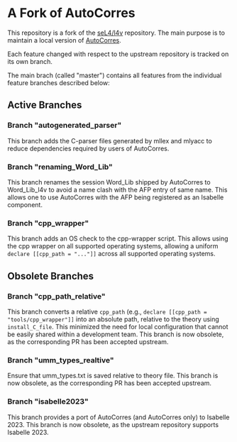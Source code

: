 # A Fork of AutoCorres

This repository is a fork of the [seL4/l4v](https://github.com/seL4/l4v)
repository. The main purpose is to maintain a local version of
[AutoCorres](https://trustworthy.systems/projects/TS/autocorres/).

Each feature changed with respect to the upstream repository is tracked on its
own branch.


The main brach (called "master") contains all features from the individual
feature branches described below:

## Active Branches 

### Branch "autogenerated_parser"

This branch adds the C-parser files generated by mllex and mlyacc  to reduce 
dependencies required by users of AutoCorres.  

### Branch "renaming_Word_Lib"

This branch renames the session Word_Lib shipped by AutoCorres to Word_Lib_l4v to 
avoid a name clash with the AFP entry of same name. This allows one to use 
AutoCorres with the AFP being registered as an Isabelle component.

### Branch "cpp_wrapper"

This branch adds an OS check to the cpp-wrapper script. This allows using the cpp wrapper 
on all supported operating systems, allowing a uniform ``declare [[cpp_path = "..."]]`` 
across all supported operating systems. 

## Obsolete Branches

### Branch "cpp_path_relative"

This branch converts a relative ``cpp_path`` (e.g., ``declare [[cpp_path = "tools/cpp_wrapper"]]``
into an absolute path, relative to the theory using ``install_C_file``. This minimized the need 
for local configuration that cannot be easily shared within a development team. This branch is 
now obsolete, as the corresponding PR has been accepted upstream.

### Branch "umm_types_realtive"

Ensure that umm_types.txt is saved relative to theory file.  This branch is now obsolete, as 
the corresponding PR has been accepted upstream.

### Branch "isabelle2023"

This branch provides a port of AutoCorres (and AutoCorres only) to Isabelle 2023. This 
branch is now obsolete, as the upstream repository supports Isabelle 2023.

